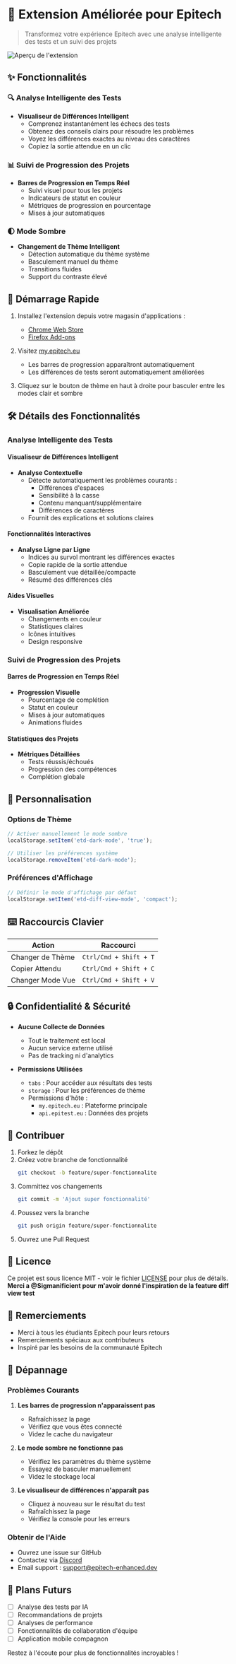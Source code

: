# 🚀 Extension Améliorée pour Epitech

> Transformez votre expérience Epitech avec une analyse intelligente des tests et un suivi des projets

![Aperçu de l'extension](https://raw.githubusercontent.com/naingui/epitech-enhanced/main/assets/preview.gif)

## ✨ Fonctionnalités

### 🔍 Analyse Intelligente des Tests
- **Visualiseur de Différences Intelligent**
  - Comprenez instantanément les échecs des tests
  - Obtenez des conseils clairs pour résoudre les problèmes
  - Voyez les différences exactes au niveau des caractères
  - Copiez la sortie attendue en un clic

### 📊 Suivi de Progression des Projets
- **Barres de Progression en Temps Réel**
  - Suivi visuel pour tous les projets
  - Indicateurs de statut en couleur
  - Métriques de progression en pourcentage
  - Mises à jour automatiques

### 🌓 Mode Sombre
- **Changement de Thème Intelligent**
  - Détection automatique du thème système
  - Basculement manuel du thème
  - Transitions fluides
  - Support du contraste élevé

## 🎯 Démarrage Rapide

1. Installez l'extension depuis votre magasin d'applications :
   - [Chrome Web Store](https://chrome.google.com/webstore/detail/epitech-enhanced/...)
   - [Firefox Add-ons](https://addons.mozilla.org/fr/firefox/addon/epitech-enhanced/)

2. Visitez [my.epitech.eu](https://my.epitech.eu)
   - Les barres de progression apparaîtront automatiquement
   - Les différences de tests seront automatiquement améliorées

3. Cliquez sur le bouton de thème en haut à droite pour basculer entre les modes clair et sombre

## 🛠 Détails des Fonctionnalités

### Analyse Intelligente des Tests

#### Visualiseur de Différences Intelligent
- **Analyse Contextuelle**
  - Détecte automatiquement les problèmes courants :
    - Différences d'espaces
    - Sensibilité à la casse
    - Contenu manquant/supplémentaire
    - Différences de caractères
  - Fournit des explications et solutions claires

#### Fonctionnalités Interactives
- **Analyse Ligne par Ligne**
  - Indices au survol montrant les différences exactes
  - Copie rapide de la sortie attendue
  - Basculement vue détaillée/compacte
  - Résumé des différences clés

#### Aides Visuelles
- **Visualisation Améliorée**
  - Changements en couleur
  - Statistiques claires
  - Icônes intuitives
  - Design responsive

### Suivi de Progression des Projets

#### Barres de Progression en Temps Réel
- **Progression Visuelle**
  - Pourcentage de complétion
  - Statut en couleur
  - Mises à jour automatiques
  - Animations fluides

#### Statistiques des Projets
- **Métriques Détaillées**
  - Tests réussis/échoués
  - Progression des compétences
  - Complétion globale

## 🎨 Personnalisation

### Options de Thème
```javascript
// Activer manuellement le mode sombre
localStorage.setItem('etd-dark-mode', 'true');

// Utiliser les préférences système
localStorage.removeItem('etd-dark-mode');
```

### Préférences d'Affichage
```javascript
// Définir le mode d'affichage par défaut
localStorage.setItem('etd-diff-view-mode', 'compact');
```

## ⌨️ Raccourcis Clavier

| Action | Raccourci |
|--------|-----------|
| Changer de Thème | `Ctrl/Cmd + Shift + T` |
| Copier Attendu | `Ctrl/Cmd + Shift + C` |
| Changer Mode Vue | `Ctrl/Cmd + Shift + V` |

## 🔒 Confidentialité & Sécurité

- **Aucune Collecte de Données**
  - Tout le traitement est local
  - Aucun service externe utilisé
  - Pas de tracking ni d'analytics

- **Permissions Utilisées**
  - `tabs` : Pour accéder aux résultats des tests
  - `storage` : Pour les préférences de thème
  - Permissions d'hôte :
    - `my.epitech.eu` : Plateforme principale
    - `api.epitest.eu` : Données des projets

## 🤝 Contribuer

1. Forkez le dépôt
2. Créez votre branche de fonctionnalité
   ```bash
   git checkout -b feature/super-fonctionnalite
   ```
3. Committez vos changements
   ```bash
   git commit -m 'Ajout super fonctionnalité'
   ```
4. Poussez vers la branche
   ```bash
   git push origin feature/super-fonctionnalite
   ```
5. Ouvrez une Pull Request

## 📝 Licence

Ce projet est sous licence MIT - voir le fichier [LICENSE](LICENSE) pour plus de détails.
**Merci a @Sigmanificient pour m'avoir donné l'inspiration de la feature diff view test**
## 🙏 Remerciements

- Merci à tous les étudiants Epitech pour leurs retours
- Remerciements spéciaux aux contributeurs
- Inspiré par les besoins de la communauté Epitech

## 🐛 Dépannage

### Problèmes Courants

1. **Les barres de progression n'apparaissent pas**
   - Rafraîchissez la page
   - Vérifiez que vous êtes connecté
   - Videz le cache du navigateur

2. **Le mode sombre ne fonctionne pas**
   - Vérifiez les paramètres du thème système
   - Essayez de basculer manuellement
   - Videz le stockage local

3. **Le visualiseur de différences n'apparaît pas**
   - Cliquez à nouveau sur le résultat du test
   - Rafraîchissez la page
   - Vérifiez la console pour les erreurs

### Obtenir de l'Aide

- Ouvrez une issue sur GitHub
- Contactez via [Discord](smokoxren)
- Email support : support@epitech-enhanced.dev

## 🚀 Plans Futurs

- [ ] Analyse des tests par IA
- [ ] Recommandations de projets
- [ ] Analyses de performance
- [ ] Fonctionnalités de collaboration d'équipe
- [ ] Application mobile compagnon

Restez à l'écoute pour plus de fonctionnalités incroyables !